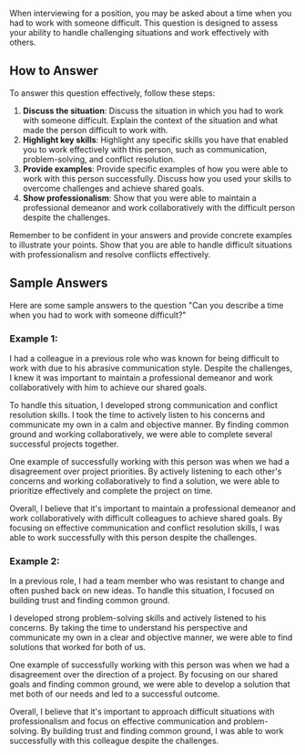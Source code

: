 
When interviewing for a position, you may be asked about a time when you had to work with someone difficult. This question is designed to assess your ability to handle challenging situations and work effectively with others.

How to Answer
-------------

To answer this question effectively, follow these steps:

1. **Discuss the situation**: Discuss the situation in which you had to work with someone difficult. Explain the context of the situation and what made the person difficult to work with.
2. **Highlight key skills**: Highlight any specific skills you have that enabled you to work effectively with this person, such as communication, problem-solving, and conflict resolution.
3. **Provide examples**: Provide specific examples of how you were able to work with this person successfully. Discuss how you used your skills to overcome challenges and achieve shared goals.
4. **Show professionalism**: Show that you were able to maintain a professional demeanor and work collaboratively with the difficult person despite the challenges.

Remember to be confident in your answers and provide concrete examples to illustrate your points. Show that you are able to handle difficult situations with professionalism and resolve conflicts effectively.

Sample Answers
--------------

Here are some sample answers to the question "Can you describe a time when you had to work with someone difficult?"

### Example 1:

I had a colleague in a previous role who was known for being difficult to work with due to his abrasive communication style. Despite the challenges, I knew it was important to maintain a professional demeanor and work collaboratively with him to achieve our shared goals.

To handle this situation, I developed strong communication and conflict resolution skills. I took the time to actively listen to his concerns and communicate my own in a calm and objective manner. By finding common ground and working collaboratively, we were able to complete several successful projects together.

One example of successfully working with this person was when we had a disagreement over project priorities. By actively listening to each other's concerns and working collaboratively to find a solution, we were able to prioritize effectively and complete the project on time.

Overall, I believe that it's important to maintain a professional demeanor and work collaboratively with difficult colleagues to achieve shared goals. By focusing on effective communication and conflict resolution skills, I was able to work successfully with this person despite the challenges.

### Example 2:

In a previous role, I had a team member who was resistant to change and often pushed back on new ideas. To handle this situation, I focused on building trust and finding common ground.

I developed strong problem-solving skills and actively listened to his concerns. By taking the time to understand his perspective and communicate my own in a clear and objective manner, we were able to find solutions that worked for both of us.

One example of successfully working with this person was when we had a disagreement over the direction of a project. By focusing on our shared goals and finding common ground, we were able to develop a solution that met both of our needs and led to a successful outcome.

Overall, I believe that it's important to approach difficult situations with professionalism and focus on effective communication and problem-solving. By building trust and finding common ground, I was able to work successfully with this colleague despite the challenges.
